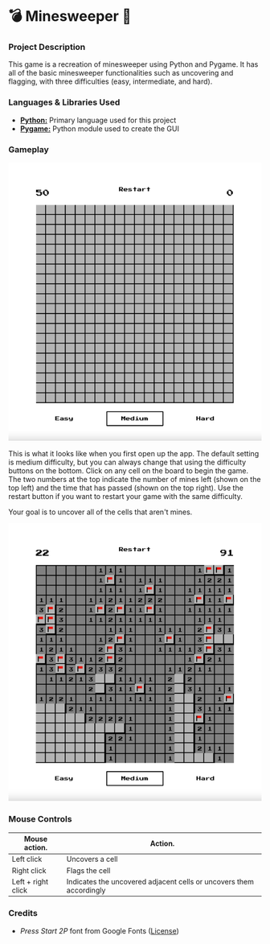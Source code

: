 # :bomb: Minesweeper :triangular_flag_on_post:

### Project Description

This game is a recreation of minesweeper using Python and Pygame. It has all of the basic minesweeper functionalities such as uncovering and flagging, with three difficulties (easy, intermediate, and hard).

### Languages & Libraries Used

- [**Python:**](https://python.org) Primary language used for this project
- [**Pygame:**](https://pygame.org) Python module used to create the GUI

### Gameplay

![Minesweeper start screen](start-screen.png)

This is what it looks like when you first open up the app. The default setting is medium difficulty, but you can always change that using the difficulty buttons on the bottom. Click on any cell on the board to begin the game. The two numbers at the top indicate the number of mines left (shown on the top left) and the time that has passed (shown on the top right). Use the restart button if you want to restart your game with the same difficulty.

Your goal is to uncover all of the cells that aren't mines.

![Minesweeper game (medium difficulty)](gameplay.png)

### Mouse Controls

| Mouse action.      | Action.                                                             |
| --------------     | -------------                                                       |
| Left click         | Uncovers a cell                                                     |
| Right click        | Flags the cell                                                      |
| Left + right click | Indicates the uncovered adjacent cells or uncovers them accordingly |


### Credits

- *Press Start 2P* font from Google Fonts ([License](https://github.com/google/fonts/blob/master/ofl/pressstart2p/OFL.txt))
